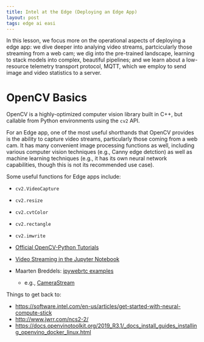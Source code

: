 ```yaml
---
title: Intel at the Edge (Deploying an Edge App)
layout: post
tags: edge ai easi
---
```


In this lesson, we focus more on the operational aspects of deploying a
edge app: we dive deeper into analying video streams, partcicularly those
streaming from a web cam; we dig into the pre-trained landscape, learning
to stack models into complex, beautiful pipelines;  and we learn about
a low-resource telemetry transport protocol, MQTT, which we employ
to send image and video statistics to a server.


# OpenCV Basics
OpenCV is a highly-optimized computer vision library built in C++, but callable
from Python environments using the `cv2` API. 

For an Edge app, one of the most useful shorthands that OpenCV provides is the 
ability to capture video streams, particularly those coming from a web cam.  It
has many convenient image processing functions as well, including various
computer vision techniques (e.g., Canny edge detction) as well as machine learning
techniques (e.g., it has its own neural network capabilities, though this is
not its recommended use case).

Some useful functions for Edge apps include:
* `cv2.VideoCapture`
* `cv2.resize`
* `cv2.cvtColor`
* `cv2.rectangle`
* `cv2.imwrite`



* [Official OpenCV-Python Tutorials](https://docs.opencv.org/master/d6/d00/tutorial_py_root.html)
* [Video Streaming in the Jupyter Notebook](https://towardsdatascience.com/video-streaming-in-the-jupyter-notebook-635bc5809e85)
* Maarten Breddels: [ipywebrtc examples](https://hub.gke.mybinder.org/user/maartenbreddels-ipywebrtc-pv0g5riu/tree/docs/source)
  - e.g., [CameraStream](https://hub.gke.mybinder.org/user/maartenbreddels-ipywebrtc-pv0g5riu/notebooks/docs/source/CameraStream.ipynb)
  


Things to get back to:
* https://software.intel.com/en-us/articles/get-started-with-neural-compute-stick
* http://www.jwrr.com/ncs2-2/
* https://docs.openvinotoolkit.org/2019_R3.1/_docs_install_guides_installing_openvino_docker_linux.html
